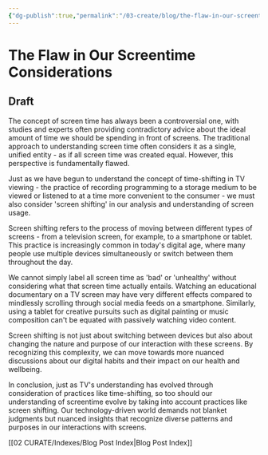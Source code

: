 ```yaml
---
{"dg-publish":true,"permalink":"/03-create/blog/the-flaw-in-our-screentime-considerations/","tags":["screentime"]}
---
```



# The Flaw in Our Screentime Considerations

## Draft

The concept of screen time has always been a controversial one, with studies and experts often providing contradictory advice about the ideal amount of time we should be spending in front of screens. The traditional approach to understanding screen time often considers it as a single, unified entity - as if all screen time was created equal. However, this perspective is fundamentally flawed.

Just as we have begun to understand the concept of time-shifting in TV viewing - the practice of recording programming to a storage medium to be viewed or listened to at a time more convenient to the consumer - we must also consider 'screen shifting' in our analysis and understanding of screen usage. 

Screen shifting refers to the process of moving between different types of screens - from a television screen, for example, to a smartphone or tablet. This practice is increasingly common in today's digital age, where many people use multiple devices simultaneously or switch between them throughout the day.

We cannot simply label all screen time as 'bad' or 'unhealthy' without considering what that screen time actually entails. Watching an educational documentary on a TV screen may have very different effects compared to mindlessly scrolling through social media feeds on a smartphone. Similarly, using a tablet for creative pursuits such as digital painting or music composition can't be equated with passively watching video content.

Screen shifting is not just about switching between devices but also about changing the nature and purpose of our interaction with these screens. By recognizing this complexity, we can move towards more nuanced discussions about our digital habits and their impact on our health and wellbeing.

In conclusion, just as TV's understanding has evolved through consideration of practices like time-shifting, so too should our understanding of screentime evolve by taking into account practices like screen shifting. Our technology-driven world demands not blanket judgments but nuanced insights that recognize diverse patterns and purposes in our interactions with screens.


[[02 CURATE/Indexes/Blog Post Index\|Blog Post Index]]

